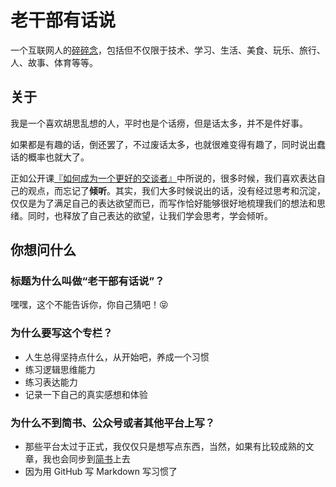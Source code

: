 
# 老干部有话说
一个互联网人的[碎碎念]((https://github.com/ShannonChenCHN/eureka/issues))，包括但不仅限于技术、学习、生活、美食、玩乐、旅行、人、故事、体育等等。


## 关于
我是一个喜欢胡思乱想的人，平时也是个话痨，但是话太多，并不是件好事。

如果都是有趣的话，倒还罢了，不过废话太多，也就很难变得有趣了，同时说出蠢话的概率也就大了。

正如公开课[『如何成为一个更好的交谈者』](http://open.163.com/movie/2016/3/F/E/MBFLN6BJF_MBFLNJGFE.html)中所说的，很多时候，我们喜欢表达自己的观点，而忘记了**倾听**。其实，我们大多时候说出的话，没有经过思考和沉淀，仅仅是为了满足自己的表达欲望而已，而写作恰好能够很好地梳理我们的想法和思绪。同时，也释放了自己表达的欲望，让我们学会思考，学会倾听。

## 你想问什么
### 标题为什么叫做“老干部有话说”？
嘿嘿，这个不能告诉你，你自己猜吧！😝

### 为什么要写这个专栏？
- 人生总得坚持点什么，从开始吧，养成一个习惯
- 练习逻辑思维能力
- 练习表达能力
- 记录一下自己的真实感想和体验


### 为什么不到简书、公众号或者其他平台上写？
- 那些平台太过于正式，我仅仅只是想写点东西，当然，如果有比较成熟的文章，我也会同步到[简书](http://www.jianshu.com/u/4ef5e287fc91)上去
- 因为用 GitHub 写 Markdown 写习惯了


